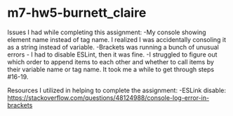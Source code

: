 # m7-hw5-burnett_claire

Issues I had while completing this assignment:
-My console showing element name instead of tag name. I realized I was accidentally consoling it as a string instead of variable.
-Brackets was running a bunch of unusual errors - I had to disable ESLint, then it was fine. 
-I struggled to figure out which order to append items to each other and whether to call items by their variable name or tag name. It took me a while to get through steps #16-19.


Resources I utilized in helping to complete the assignment:
-ESLink disable: https://stackoverflow.com/questions/48124988/console-log-error-in-brackets